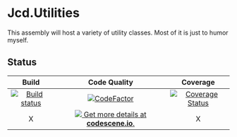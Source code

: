 # Jcd.Utilities

This assembly will host a variety of utility classes. Most of it is
just to humor myself.

## Status
 Build | Code Quality | Coverage
 :---: | :---: | :---:
[![Build status](https://ci.appveyor.com/api/projects/status/w63sc8tf2y8fxx7s/branch/develop?svg=true)](https://ci.appveyor.com/project/jason-c-daniels/jcd-utilities/branch/develop) | [![CodeFactor](https://www.codefactor.io/repository/github/jason-c-daniels/jcd-utilities/badge)](https://www.codefactor.io/repository/github/jason-c-daniels/jcd-utilities) | [![Coverage Status](https://coveralls.io/repos/github/jason-c-daniels/jcd-utilities/badge.svg?branch=develop)](https://coveralls.io/github/jason-c-daniels/jcd-utilities?branch=develop)
 X | [![](https://codescene.io/projects/2934/status.svg) Get more details at **codescene.io**.](https://codescene.io/projects/2934/jobs/latest-successful/results) | X
